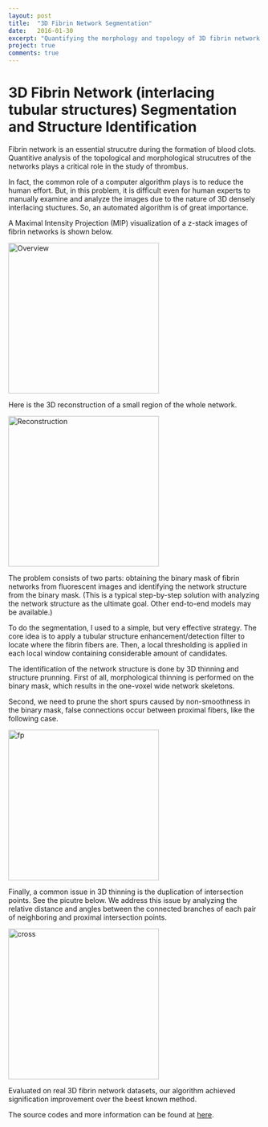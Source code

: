 ```yaml
---
layout: post
title:  "3D Fibrin Network Segmentation"
date:   2016-01-30
excerpt: "Quantifying the morphology and topology of 3D fibrin network is important to study thromus. I deviced a simply but effective algorithm for the segmentation of interlacing 3D tubular structures, as well as the identification and analysis of the network structure."
project: true
comments: true
---
```


# 3D Fibrin Network (interlacing tubular structures) Segmentation and Structure Identification

Fibrin network is an essential strucutre during the formation of blood clots. Quantitive analysis of the topological and morphological strucutres of the networks plays a critical role in the study of thrombus. 

In fact, the common role of a computer algorithm plays is to reduce the human effort. But, in this problem, it is difficult even for human experts to manually examine and analyze the images due to the nature of 3D densely interlacing stuctures. So, an automated algorithm is of great importance. 

A Maximal Intensity Projection (MIP) visualization of a z-stack images of fibrin networks is shown below.

<img src="{{ site.url }}/pic/fibrin_network_overview.png" alt="Overview" style="width: 300px;">

Here is the 3D reconstruction of a small region of the whole network.

<img src="{{ site.url }}/pic/fibrin_network_recon.png" alt="Reconstruction" style="width: 300px;">


The problem consists of two parts: obtaining the binary mask of fibrin networks from fluorescent images and identifying the network structure from the binary mask. (This is a typical step-by-step solution with analyzing the network structure as the ultimate goal. Other end-to-end models may be available.) 

To do the segmentation, I used to a simple, but very effective strategy. The core idea is to apply a tubular structure enhancement/detection filter to locate where the fibrin fibers are. Then, a local thresholding is applied in each local window containing considerable amount of candidates.

The identification of the network structure is done by 3D thinning and structure prunning. First of all, morphological thinning is performed on the binary mask, which results in the one-voxel wide network skeletons. 

Second, we need to prune the short spurs caused by non-smoothness in the binary mask, false connections occur between proximal fibers, like the following case. 

<img src="{{ site.url }}/pic/fibrin_network_false_connection.png" alt="fp" style="width: 300px;">

Finally, a common issue in 3D thinning is the duplication of intersection points. See the picutre below. We address this issue by analyzing the relative distance and angles between the connected branches of each pair of neighboring and proximal intersection points. 

<img src="{{ site.url }}/pic/fibrin_network_cross.png" alt="cross" style="width: 300px;">

Evaluated on real 3D fibrin network datasets, our algorithm achieved signification improvement over the beest known method. 

The source codes and more information can be found at [here](http://www3.nd.edu/~jchen16/fiber/home.html).
